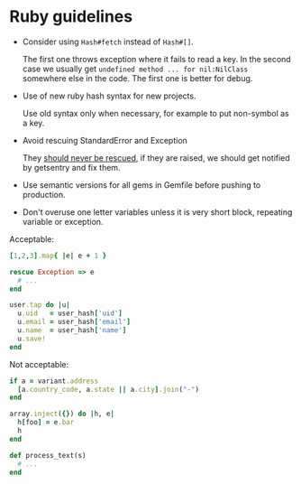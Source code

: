 # Ruby guidelines

* Consider using `Hash#fetch` instead of `Hash#[]`.

  The first one throws exception where it fails to read a key.
  In the second case we usually get `undefined method ... for nil:NilClass`
  somewhere else in the code. The first one is better for debug.

* Use of new ruby hash syntax for new projects.

  Use old syntax only when necessary, for example to put non-symbol as a key.

* Avoid rescuing StandardError and Exception

  They [should never be rescued](http://stackoverflow.com/questions/10048173/why-is-it-bad-style-to-rescue-exception-e-in-ruby#answer-10048406), if they are raised, we should get notified by getsentry and fix them.

* Use semantic versions for all gems in Gemfile before pushing to production.

* Don't overuse one letter variables unless it is very short block, repeating variable or exception.

Acceptable:

```ruby
[1,2,3].map{ |e| e + 1 }
```

```ruby
rescue Exception => e
  # ...
end
```

```ruby
user.tap do |u|
  u.uid   = user_hash['uid']
  u.email = user_hash['email']
  u.name  = user_hash['name']
  u.save!
end
```

Not acceptable:

```ruby
if a = variant.address
  [a.country_code, a.state || a.city].join("-")
end
```

```ruby
array.inject({}) do |h, e|
  h[foo] = e.bar
  h
end
```

```ruby
def process_text(s)
  # ...
end
```
